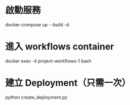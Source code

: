 # 啟動服務
docker-compose up --build -d

# 進入 workflows container
docker exec -it project-workflows-1 bash

# 建立 Deployment（只需一次）
python create_deployment.py

